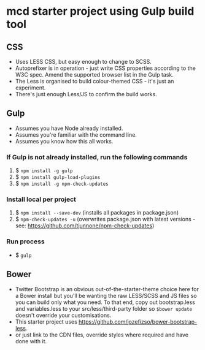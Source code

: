 # mcd starter project using Gulp build tool


## CSS
* Uses LESS CSS, but easy enough to change to SCSS.
* Autoprefixer is in operation - just write CSS properties according to the W3C spec. Amend the supported browser list in the Gulp task.
* The Less is organised to build colour-themed CSS - it's just an experiment.
* There's just enough Less/JS to confirm the build works.

## Gulp
* Assumes you have Node already installed.
* Assumes you're familiar with the command line.
* Assumes you know how this all works.

### If Gulp is not already installed, run the following commands
1. $ `npm install -g gulp`
2. $ `npm install gulp-load-plugins`
3. $ `npm install -g npm-check-updates`

### Install local per project
1. $ `npm install --save-dev` (installs all packages in package.json)
2. $ `npm-check-updates -u` (overwrites package.json with latest versions - see: https://github.com/tjunnone/npm-check-updates)

### Run process
* $ `gulp`

## Bower
* Twitter Bootstrap is an obvious out-of-the-starter-theme choice here for a Bower install but you'll be wanting the raw LESS/SCSS and JS files so you can build only what you need. To that end, copy out bootstrap.less and variables.less to your src/less/third-party folder so `$bower update` doesn't override your customisations.
* This starter project uses https://github.com/jozefizso/bower-bootstrap-less.
* or just link to the CDN files, override styles where required and have done with it.
